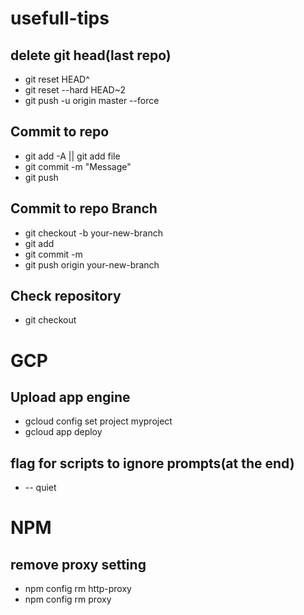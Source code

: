 # usefull-tips


## delete git head(last repo)

- git reset HEAD^
- git reset --hard HEAD~2
- git push -u origin master --force
 
## Commit to repo
- git add -A || git add file
- git commit -m "Message"
- git push

## Commit to repo Branch
- git checkout -b your-new-branch
- git add <files>
- git commit -m <message>
- git push origin your-new-branch

## Check repository

- git checkout 

# GCP
## Upload app engine
- gcloud config set project myproject
- gcloud app deploy

## flag for scripts to ignore prompts(at the end) 
- -- quiet

# NPM
## remove proxy setting
- npm config rm http-proxy
- npm config rm proxy

